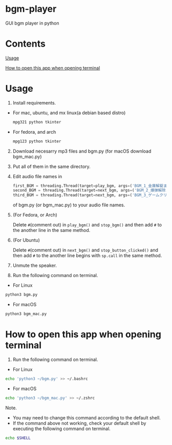 # bgm-player
GUI bgm player in python

# Contents
<a href="#usage">Usage</a>

<a href="#how-to-open-this-app-when-opening-terminal">How to open this app when opening terminal</a>

# Usage
1. Install requirements.

  - For mac, ubuntu, and mx linux(a debian based distro)
    ```sh
    mpg321 python tkinter
    ```
    
  - For fedora, and arch
    ```sh
    mpg123 python tkinter
    ```

2. Download necesarry mp3 files and bgm.py (for macOS download bgm_mac.py)

3. Put all of them in the same directory.

4. Edit audio file names in
    ```py
    first_BGM = threading.Thread(target=play_bgm, args=('BGM_1_金庫解錠まで.mp3',))
    second_BGM = threading.Thread(target=next_bgm, args=('BGM_2_爆弾解除.mp3',))
    third_BGM = threading.Thread(target=next_bgm, args=('BGM_3_ゲームクリア.mp3',))
    ```
    of bgm.py (or bgm_mac.py) to your audio file names.
    
5. (For Fedora, or Arch)
 
    Delete `#`(comment out) in `play_bgm()` and `stop_bgm()` and then add `#` to the another line in the same method.

6. (For Ubuntu)

    Delete `#`(comment out) in `next_bgm()` and `stop_button_clicked()` and then add `#` to the another line begins with `sp.call` in the same method.

7. Unmute the speaker.

8. Run the following command on terminal.

  - For Linux
  ```sh
  python3 bgm.py
  ```

  - For macOS
  ```sh
  python3 bgm_mac.py
  ```

# How to open this app when opening terminal

1. Run the following command on terminal.

  - For Linux
  ```sh
  echo 'python3 ~/bgm.py' >> ~/.bashrc
  ```
  
  - For macOS
  ```sh
  echo 'python3 ~/bgm_mac.py' >> ~/.zshrc
  ```
  
  Note.
  - You may need to change this command according to the default shell.
  - If the command above not working, check your default shell by executing the following command on terminal.
  ```sh
  echo $SHELL
  ```
  
